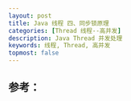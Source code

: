 ```yaml
---
layout: post
title: Java 线程 四、同步锁原理
categories: [Thread 线程--高并发]
description: Java Thread 并发处理
keywords: 线程, Thread, 高并发
topmost: false
---
```











## 参考：

